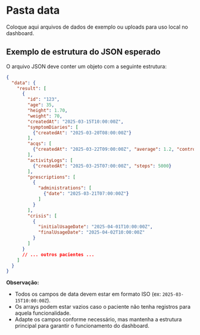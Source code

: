 # Pasta data

Coloque aqui arquivos de dados de exemplo ou uploads para uso local no dashboard.

## Exemplo de estrutura do JSON esperado

O arquivo JSON deve conter um objeto com a seguinte estrutura:

```json
{
  "data": {
    "result": [
      {
        "id": "123",
        "age": 35,
        "height": 1.70,
        "weight": 70,
        "createdAt": "2025-03-15T10:00:00Z",
        "symptomDiaries": [
          {"createdAt": "2025-03-20T08:00:00Z"}
        ],
        "acqs": [
          {"createdAt": "2025-03-22T09:00:00Z", "average": 1.2, "controlStatus": "Controlada"}
        ],
        "activityLogs": [
          {"createdAt": "2025-03-25T07:00:00Z", "steps": 5000}
        ],
        "prescriptions": [
          {
            "administrations": [
              {"date": "2025-03-21T07:00:00Z"}
            ]
          }
        ],
        "crisis": [
          {
            "initialUsageDate": "2025-04-01T10:00:00Z",
            "finalUsageDate": "2025-04-02T10:00:00Z"
          }
        ]
      }
      // ... outros pacientes ...
    ]
  }
}
```

**Observação:**
- Todos os campos de data devem estar em formato ISO (ex: `2025-03-15T10:00:00Z`).
- Os arrays podem estar vazios caso o paciente não tenha registros para aquela funcionalidade.
- Adapte os campos conforme necessário, mas mantenha a estrutura principal para garantir o funcionamento do dashboard. 